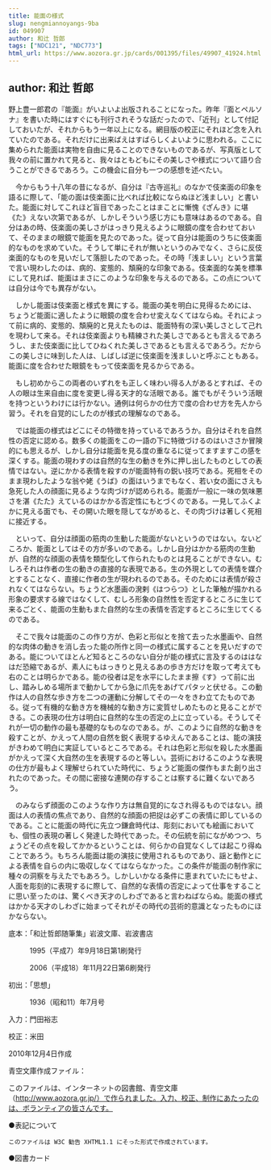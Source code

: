```yaml
---
title: 能面の様式
slug: nengmiannoyangs-9ba
id: 049907
author: 和辻 哲郎
tags: ["NDC121", "NDC773"]
html_url: https://www.aozora.gr.jp/cards/001395/files/49907_41924.html
---
```


## author: 和辻 哲郎

野上豊一郎君の『能面』がいよいよ出版されることになった。昨年『面とペルソナ』を書いた時にはすぐにも刊行されそうな話だったので、「近刊」として付記しておいたが、それからもう一年以上になる。網目版の校正にそれほど念を入れていたのである。それだけに出来ばえはすばらしくよいように思われる。ここに集められた能面は実物を自由に見ることのできないものであるが、写真版として我々の前に置かれて見ると、我々はともどもにその美しさや様式について語り合うことができるであろう。この機会に自分も一つの感想を述べたい。

　今からもう十八年の昔になるが、自分は『古寺巡礼』のなかで伎楽面の印象を語るに際して、「能の面は伎楽面に比べれば比較にならぬほど浅ましい」と書いた。能面に対してこれほど盲目であったことはまことに慚愧《ざんき》に堪《た》えない次第であるが、しかしそういう感じ方にも意味はあるのである。自分はあの時、伎楽面の美しさがはっきり見えるように眼鏡の度を合わせておいて、そのままの眼鏡で能面を見たのであった。従って自分は能面のうちに伎楽面的なものを求めていた。そうして単にそれが無いというのみでなく、さらに反伎楽面的なものを見いだして落胆したのであった。その時「浅ましい」という言葉で言い現わしたのは、病的、変態的、頽廃的な印象である。伎楽面的な美を標準にして見れば、能面はまさにこのような印象を与えるのである。この点については自分は今でも異存がない。

　しかし能面は伎楽面と様式を異にする。能面の美を明白に見得るためには、ちょうど能面に適したように眼鏡の度を合わせ変えなくてはならぬ。それによって前に病的、変態的、頽廃的と見えたものは、能面特有の深い美しさとして己れを現わして来る。それは伎楽面よりも精練された美しさであるとも言えるであろうし、また伎楽面に比してひねくれた美しさであるとも言えるであろう。だからこの美しさに味到した人は、しばしば逆に伎楽面を浅ましいと呼ぶこともある。能面に度を合わせた眼鏡をもって伎楽面を見るからである。

　もし初めからこの両者のいずれをも正しく味わい得る人があるとすれば、その人の眼は生来自由に度を変更し得る天才的な活眼である。誰でもがそういう活眼を持つというわけには行かない。通例は何らかの仕方で度の合わせ方を先人から習う。それを自覚的にしたのが様式の理解なのである。

　では能面の様式はどこにその特徴を持っているであろうか。自分はそれを自然性の否定に認める。数多くの能面をこの一語の下に特徴づけるのはいささか冒険的にも思えるが、しかし自分は能面を見る度の重なるに従ってますますこの感を深くする。能面の現わすのは自然的な生の動きを外に押し出したものとしての表情ではない。逆にかかる表情を殺すのが能面特有の鋭い技巧である。死相をそのまま現わしたような翁や姥《うば》の面はいうまでもなく、若い女の面にさえも急死した人の顔面に見るような肉づけが認められる。能面が一般に一味の気味悪さを湛《たた》えているのはかかる否定性にもとづくのである。一見してふくよかに見える面でも、その開いた眼を隠してながめると、その肉づけは著しく死相に接近する。

　といって、自分は顔面の筋肉の生動した能面がないというのではない。ないどころか、能面としてはその方が多いのである。しかし自分はかかる筋肉の生動が、自然的な顔面の表情を類型化して作られたものとは見ることができない。むしろそれは作者の生の動きの直接的な表現である。生の外現としての表情を媒介とすることなく、直接に作者の生が現われるのである。そのためには表情が殺されなくてはならない。ちょうど水墨画の溌剌《はつらつ》とした筆触が描かれる形象の要求する線ではなくして、むしろ形象の自然性を否定するところに生じて来るごとく、能面の生動もまた自然的な生の表情を否定するところに生じてくるのである。

　そこで我々は能面のこの作り方が、色彩と形似とを捨て去った水墨画や、自然的な肉体の動きを消し去った能の所作と同一の様式に属することを見いだすのである。能についてほとんど知るところのない自分が能の様式に言及するのははなはだ恐縮であるが、素人にもはっきりと見えるあの歩き方だけを取って考えても右のことは明らかである。能の役者は足を水平にしたまま擦《す》って前に出し、踏みしめる場所まで動かしてから急に爪先をあげてパタッと伏せる。この動作は人の自然な歩き方を二つの運動に分解してその一々をきわ立てたものである。従って有機的な動き方を機械的な動き方に変質せしめたものと見ることができる。この表現の仕方は明白に自然的な生の否定の上に立っている。そうしてそれが一切の動作の最も基礎的なものなのである。が、このように自然的な動きを殺すことが、かえって人間の自然を鋭く表現するゆえんであることは、能の演技がきわめて明白に実証しているところである。それは色彩と形似を殺した水墨画がかえって深く大自然の生を表現するのと等しい。芸術におけるこのような表現の仕方が最もよく理解せられていた時代に、ちょうど能面の傑作もまた創り出されたのであった。その間に密接な連関の存することは察するに難くないであろう。

　のみならず顔面のこのような作り方は無自覚的になされ得るものではない。顔面は人の表情の焦点であり、自然的な顔面の把捉は必ずこの表情に即しているのである。ことに能面の時代に先立つ鎌倉時代は、彫刻においても絵画においても、個性の表現の著しく発達した時代であった。その伝統を前にながめつつ、ちょうどその点を殺してかかるということは、何らかの自覚なくしては起こり得ぬことであろう。もちろん能面は能の演技に使用されるものであり、謡と動作とによる表情を自らの内に吸収しなくてはならなかった。この条件が能面の制作家に種々の洞察を与えたでもあろう。しかしいかなる条件に恵まれていたにもせよ、人面を彫刻的に表現するに際して、自然的な表情の否定によって仕事をすることに思い至ったのは、驚くべき天才のしわざであると言わねばならぬ。能面の様式はかかる天才のしわざに始まってそれがその時代の芸術的意識となったものにほかならない。













底本：「和辻哲郎随筆集」岩波文庫、岩波書店

　　　1995（平成7）年9月18日第1刷発行

　　　2006（平成18）年11月22日第6刷発行

初出：「思想」

　　　1936（昭和11）年7月号

入力：門田裕志

校正：米田

2010年12月4日作成

青空文庫作成ファイル：

このファイルは、インターネットの図書館、青空文庫（http://www.aozora.gr.jp/）で作られました。入力、校正、制作にあたったのは、ボランティアの皆さんです。











●表記について


	このファイルは W3C 勧告 XHTML1.1 にそった形式で作成されています。







●図書カード